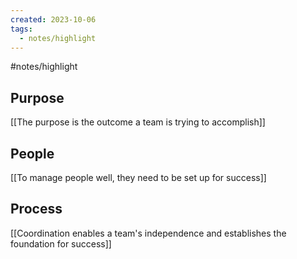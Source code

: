 ```yaml
---
created: 2023-10-06
tags:
  - notes/highlight
---
```

#notes/highlight 

## Purpose

[[The purpose is the outcome a team is trying to accomplish]]


## People

[[To manage people well, they need to be set up for success]]


## Process

[[Coordination enables a team's independence and establishes the foundation for success]]